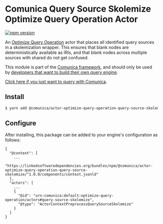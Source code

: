 # Comunica Query Source Skolemize Optimize Query Operation Actor

[![npm version](https://badge.fury.io/js/%40comunica%2Factor-context-preprocess-query-source-skolemize.svg)](https://www.npmjs.com/package/@comunica/actor-context-preprocess-query-source-skolemize)

An [Optimize Query Operation](https://github.com/comunica/comunica/tree/master/packages/bus-optimize-query-operation) actor
that places all identified query sources in a skolemization wrapper.
This ensures that blank nodes are deterministically available as IRIs,
and that blank nodes across multiple sources with shared do not get confused.

This module is part of the [Comunica framework](https://github.com/comunica/comunica),
and should only be used by [developers that want to build their own query engine](https://comunica.dev/docs/modify/).

[Click here if you just want to query with Comunica](https://comunica.dev/docs/query/).

## Install

```bash
$ yarn add @comunica/actor-optimize-query-operation-query-source-skolemize
```

## Configure

After installing, this package can be added to your engine's configuration as follows:
```text
{
  "@context": [
    ...
    "https://linkedsoftwaredependencies.org/bundles/npm/@comunica/actor-optimize-query-operation-query-source-skolemize/^1.0.0/components/context.jsonld"
  ],
  "actors": [
    ...
    {
      "@id": "urn:comunica:default:optimize-query-operation/actors#query-source-skolemize",
      "@type": "ActorContextPreprocessQuerySourceSkolemize"
    }
  ]
}
```
